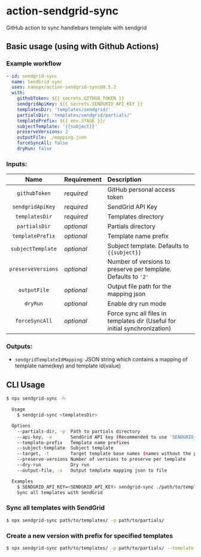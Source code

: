 # action-sendgrid-sync

GitHub action to sync handlebars template with sendgrid

## Basic usage (using with Github Actions)

### Example workflow

```yml
- id: sendgrid-sync
  name: SendGrid sync
  uses: nanopx/action-sendgrid-sync@0.5.2
  with:
    githubToken: ${{ secrets.GITHUB_TOKEN }}
    sendgridApiKey: ${{ secrets.SENDGRID_API_KEY }}
    templatesDir: 'templates/sendgrid/'
    partialsDir: 'templates/sendgrid/partials/'
    templatePrefix: ${{ env.STAGE }}/
    subjectTemplate: '{{subject}}'
    preserveVersions: 2
    outputFile: ./mapping.json
    forceSyncAll: false
    dryRun: false
```

### Inputs:

| Name | Requirement | Description |
|:----:|:----------- |:----------- |
| `githubToken` | _required_ | GitHub personal access token |
| `sendgridApiKey` | _required_ | SendGrid API Key |
| `templatesDir` | _required_ | Templates directory |
| `partialsDir` | _optional_ | Partials directory |
| `templatePrefix` | _optional_ | Template name prefix |
| `subjectTemplate` | _optional_ | Subject template. Defaults to `{{subject}}` |
| `preserveVersions` | _optional_ | Number of versions to preserve per template. Defaults to `'2'` |
| `outputFile` | _optional_ | Output file path for the mapping json |
| `dryRun` | _optional_ | Enable dry run mode |
| `forceSyncAll` | _optional_ | Force sync all files in templates dir (Useful for initial synchronization) |

### Outputs:

- `sendgridTemplateIdMapping`: JSON string which contains a mapping of template name(key) and template id(value)

## CLI Usage

```bash
$ npx sendgrid-sync -h

  Usage
    $ sendgrid-sync <templatesDir>

  Options
    --partials-dir, -p  Path to partials directory
    --api-key, -a       SendGrid API key (Recommended to use 'SENDGRID_API_KEY' environment variable)
    --template-prefix   Template name prefixes
    --subject-template  Subject template
    --target, -t        Target template base names (names without the prefix specified with '--template-prefix')
    --preserve-versions Number of versions to preserve per template
    --dry-run           Dry run
    --output-file, -o   Output template mapping json to file

  Examples
    $ SENDGRID_API_KEY=<SENDGRID_API_KEY> sendgrid-sync ./path/to/templates -p ./path/to/templates/partials
    Sync all templates with SendGrid
```



### Sync all templates with SendGrid

```bash
$ npx sendgrid-sync path/to/templates/ -p path/to/partials/
```

### Create a new version with prefix for specified templates

```bash
$ npx sendgrid-sync path/to/templates/ -p path/to/partials/ --template-prefix dev/ -t target_template_name_1 -t target_template_name_2
```


